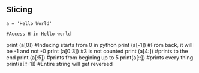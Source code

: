## Slicing
    a = 'Hello World' 
    
    #Access H in Hello world
  print (a[0])        #Indexing starts from 0 in python
  print (a[-1])       #From back, it will be -1 and not -0
  print (a[0:3])      #3 is not counted
  print (a[4:])       #prints to the end
  print (a[:5])       #prints from begining up to 5
  print(a[::])        #prints every thing
  print(a[::-1])      #Entire string will get reversed
